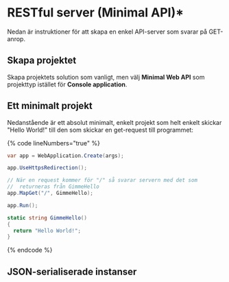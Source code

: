 # RESTful server (Minimal API)\*

Nedan är instruktioner för att skapa en enkel API-server som svarar på GET-anrop.

## Skapa projektet

Skapa projektets solution som vanligt, men välj **Minimal Web API** som projekttyp istället för **Console application**.

## Ett minimalt projekt

Nedanstående är ett absolut minimalt, enkelt projekt som helt enkelt skickar "Hello World!" till den som skickar en get-request till programmet:

{% code lineNumbers="true" %}
```csharp
var app = WebApplication.Create(args);

app.UseHttpsRedirection();

// När en request kommer för "/" så svarar servern med det som 
//  returneras från GimmeHello
app.MapGet("/", GimmeHello);

app.Run();

static string GimmeHello()
{
  return "Hello World!";
}
```
{% endcode %}

## JSON-serialiserade instanser
